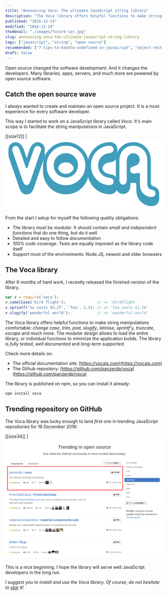 ```yaml
---
title: "Announcing Voca: The ultimate JavaScript string library"
description: "The Voca library offers helpful functions to make string manipulations comfortable: change case, trim, pad, slugifly, latinise, sprintf, truncate, escape and more."
published: "2016-12-14"
modified: "2016-12-14"
thumbnail: "./images/future-car.jpg"
slug: announcing-voca-the-ultimate-javascript-string-library
tags: ["javascript", "string", "open source"]
recommended: ["7-tips-to-handle-undefined-in-javascript", "object-rest-spread-properties-javascript", "7-architectural-attributes-of-a-reliable-react-component"]
draft: false
---
```


Open source changed the software development. And it changes the developers. Many libraries, apps, servers, and much more are powered by open source software.  

## Catch the open source wave

I always wanted to create and maintain an open source project. It is a must experience for every software developer.

This way I started to work on a JavaScript library called *Voca*. It's main scope is to facilitate the string manipulations in JavaScript.  

[[size12]]
| ![Voca logo](./images/voca-logo.png)

From the start I setup for myself the following quality obligations:

* The library must be *modular*. It should contain *small and independent functions* that do one thing, but do it well
* Detailed and easy to follow *documentation*
* *100% code coverage*. Tests are equally imporant as the library code itself
* Support most of the environments: Node.JS, newest and older browsers

## The Voca library

After 6 months of hard work, I recently released  the finished version of the library.  

```javascript
var v = require('voca');
v.camelCase('bird flight');              // => 'birdFlight'
v.sprintf('%s costs $%.2f', 'Tea', 1.5); // => 'Tea costs $1.50'
v.slugify('wonderful world');            // => 'wonderful-world'
```

The Voca library offers helpful functions to make string manipulations comfortable: *change case*, *trim*, *pad*, *slugify*, *latinise*, *sprintf*'y, *truncate*, *escape* and much more. The *modular design* allows to load the entire library, or individual functions to minimize the application builds. The library is *fully tested*, *well documented* and *long-term supported*.

Check more details on:

* The official documentation site: [https://vocajs.com](https://vocajs.com)
* The Github repository: [https://github.com/panzerdp/voca](https://github.com/panzerdp/voca)

The library is published on npm, so you can install it already:
```bash
npm install voca
```

## Trending repository on GitHub

The Voca library was lucky enough to land *first one* in trending JavaScript repositories for 16 December 2016:   

[[size34]]
| ![Voca trending on GitHub](./images/trending.png)

This is a nice beginning. I hope the library will serve well JavaScript developers in the long run.  

*I suggest you to install and use the Voca library. Of course, do not hesitate to [star](https://github.com/panzerdp/voca) it!*